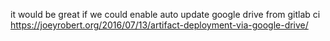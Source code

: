 it would be great if we could enable auto update google drive from gitlab ci 
https://joeyrobert.org/2016/07/13/artifact-deployment-via-google-drive/